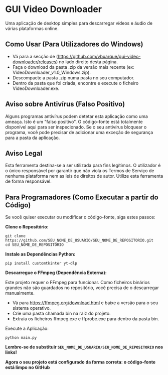 # GUI Video Downloader
Uma aplicação de desktop simples para descarregar vídeos e áudio de várias plataformas online.

## Como Usar (Para Utilizadores do Windows)
- Vá para a secção de (https://github.com/vbuarque/gui-video-downloader/releases) no lado direito desta página.
- Faça o download da pasta .zip da versão mais recente (ex: VideoDownloader_v1.0_Windows.zip).
- Descompacte a pasta .zip numa pasta no seu computador.
- Dentro da pasta que foi criada, encontre e execute o ficheiro VideoDownloader.exe.

## Aviso sobre Antivírus (Falso Positivo)
Alguns programas antivírus podem detetar esta aplicação como uma ameaça. Isto é um "falso positivo". O código-fonte está totalmente disponível aqui para ser inspecionado. Se o seu antivírus bloquear o programa, você pode precisar de adicionar uma exceção de segurança para a pasta da aplicação.

## Aviso Legal
Esta ferramenta destina-se a ser utilizada para fins legítimos. O utilizador é o único responsável por garantir que não viola os Termos de Serviço de nenhuma plataforma nem as leis de direitos de autor. Utilize esta ferramenta de forma responsável.

## Para Programadores (Como Executar a partir do Código)
Se você quiser executar ou modificar o código-fonte, siga estes passos:

**Clone o Repositório:**
```
git clone https://github.com/SEU_NOME_DE_USUARIO/SEU_NOME_DE_REPOSITORIO.git
cd SEU_NOME_DE_REPOSITORIO
```

**Instale as Dependências Python:**
```
pip install customtkinter yt-dlp
```

**Descarregue o FFmpeg (Dependência Externa):**

Este projeto requer o FFmpeg para funcionar. Como ficheiros binários grandes não são guardados no repositório, você precisa de o descarregar manualmente.

- Vá para https://ffmpeg.org/download.html e baixe a versão para o seu sistema operativo.
- Crie uma pasta chamada bin na raiz do projeto.
- Extraia os ficheiros ffmpeg.exe e ffprobe.exe para dentro da pasta bin.

Execute a Aplicação:

```
python main.py
```

**Lembre-se de substituir `SEU_NOME_DE_USUARIO/SEU_NOME_DE_REPOSITORIO` nos links!**

**Agora o seu projeto está configurado da forma correta: o código-fonte está limpo no GitHub**
